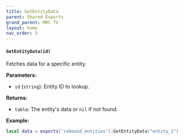 ```yaml
--- 
title: GetEntityData 
parent: Shared Exports 
grand_parent: MRC TV 
layout: home
nav_order: 3
--- 
```


#### `GetEntityData(id)`
Fetches data for a specific entity.

**Parameters:**
- `id` (`string`): Entity ID to lookup.

**Returns:**
- `table`: The entity's data or `nil` if not found.

**Example:**
```lua
local data = exports['rebound_entities']:GetEntityData("entity_1")
```
